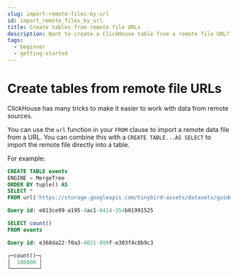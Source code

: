 ```yaml
---
slug: import-remote-files-by-url
id: import_remote_files_by_url
title: Create tables from remote file URLs
description: Want to create a ClickHouse table from a remote file URL? You can use the `url` function to do that. Here's how.
tags:
  - beginner
  - getting-started
---
```


# Create tables from remote file URLs

ClickHouse has many tricks to make it easier to work with data from remote sources.

You can use the `url` function in your `FROM` clause to import a remote data file from a URL. You can combine this with a `CREATE TABLE...AS SELECT` to import the remote file directly into a table.

For example:

```sql
CREATE TABLE events
ENGINE = MergeTree
ORDER BY tuple() AS
SELECT *
FROM url('https://storage.googleapis.com/tinybird-assets/datasets/guides/how-to-ingest-ndjson-data/events_100k.ndjson', JSONEachRow)

Query id: e813ce99-a195-4ac1-8414-354b01991525

SELECT count()
FROM events

Query id: e368da22-f0a3-4021-999f-e303f4c8b9c3

┌─count()─┐
│  100000 │
└─────────┘
````